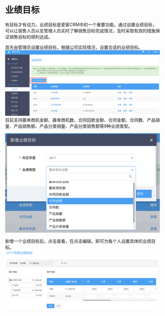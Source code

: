 # 业绩目标

有目标才有动力，业绩目标是爱客CRM中的一个重要功能。通过设置业绩目标，可以让销售人员以及管理人员实时了解销售目标完成情况，及时采取有效的措施保证销售目标的顺利达成。

首先由管理员设置业绩目标，根据公司实际情况，设置合适的业绩目标。![](/assets/业绩目标.png)目前支持赢单商机金额、赢单商机数、合同回款金额、合同金额、合同数、产品销量、产品销售额、产品分类销量、产品分类销售额等9种业绩类型。

![](/assets/业绩目标2.png)

新增一个业绩目标后，点击查看，在点击编辑，即可为每个人设置具体的业绩目标。![](/assets/业绩目标3.png)

